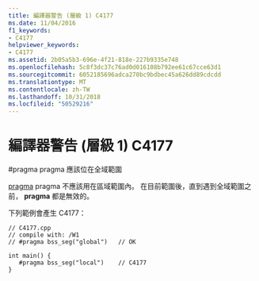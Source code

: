 ```yaml
---
title: 編譯器警告 (層級 1) C4177
ms.date: 11/04/2016
f1_keywords:
- C4177
helpviewer_keywords:
- C4177
ms.assetid: 2b05a5b3-696e-4f21-818e-227b9335e748
ms.openlocfilehash: 5c8f3dc37c76ad0d016108b792ee61c67cce63d1
ms.sourcegitcommit: 6052185696adca270bc9bdbec45a626dd89cdcdd
ms.translationtype: MT
ms.contentlocale: zh-TW
ms.lasthandoff: 10/31/2018
ms.locfileid: "50529216"
---
```

# <a name="compiler-warning-level-1-c4177"></a>編譯器警告 (層級 1) C4177

\#pragma pragma 應該位在全域範圍

[pragma](../../preprocessor/pragma-directives-and-the-pragma-keyword.md) pragma 不應該用在區域範圍內。 在目前範圍後，直到遇到全域範圍之前， **pragma** 都是無效的。

下列範例會產生 C4177：

```
// C4177.cpp
// compile with: /W1
// #pragma bss_seg("global")   // OK

int main() {
   #pragma bss_seg("local")    // C4177
}
```